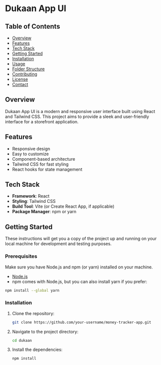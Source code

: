 # Dukaan App UI

## Table of Contents

- [Overview](#overview)
- [Features](#features)
- [Tech Stack](#tech-stack)
- [Getting Started](#getting-started)
- [Installation](#installation)
- [Usage](#usage)
- [Folder Structure](#folder-structure)
- [Contributing](#contributing)
- [License](#license)
- [Contact](#contact)

## Overview

Dukaan App UI is a modern and responsive user interface built using React and Tailwind CSS. This project aims to provide a sleek and user-friendly interface for a storefront application.

## Features

- Responsive design
- Easy to customize
- Component-based architecture
- Tailwind CSS for fast styling
- React hooks for state management

## Tech Stack

- **Framework**: React
- **Styling**: Tailwind CSS
- **Build Tool**: Vite (or Create React App, if applicable)
- **Package Manager**: npm or yarn

## Getting Started

These instructions will get you a copy of the project up and running on your local machine for development and testing purposes.

### Prerequisites

Make sure you have Node.js and npm (or yarn) installed on your machine.

- [Node.js](https://nodejs.org/)
- npm comes with Node.js, but you can also install yarn if you prefer:

```sh
npm install --global yarn
```

### Installation

1. Clone the repository:
   ```bash
   git clone https://github.com/your-username/money-tracker-app.git
   ```
2. Navigate to the project directory:
   ```bash
   cd dukaan
   ```
3. Install the dependencies:
   ```bash
   npm install
   ```
